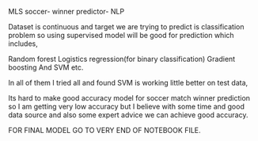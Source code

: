MLS soccer- winner predictor- NLP
 
Dataset is continuous and target we are trying to predict is classification problem so using supervised model will be good for prediction which includes,
 
Random forest
Logistics regression(for binary classification)
Gradient boosting
And SVM etc.
 
In all of them I tried all and found SVM is working little better on test data,
 
Its hard to make good accuracy model for soccer match winner prediction so I am getting very low accuracy but I believe with some time and good data source and also some expert advice we can achieve good accuracy.
 
FOR FINAL MODEL GO TO VERY END OF NOTEBOOK FILE.



